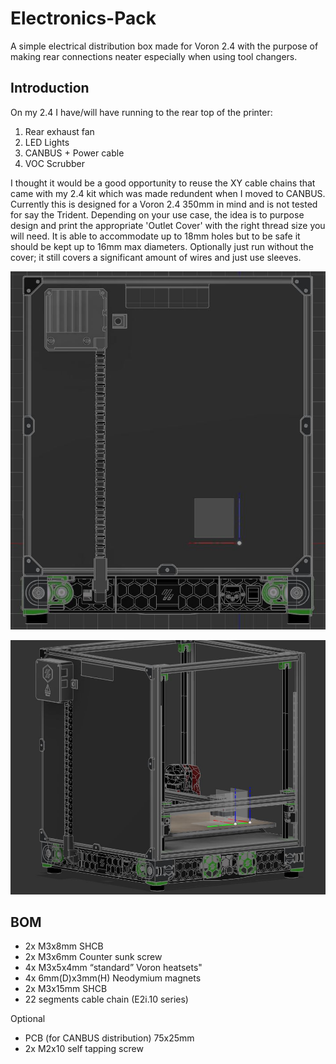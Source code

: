 # Electronics-Pack

A simple electrical distribution box made for Voron 2.4 with the purpose of making rear connections neater especially when using tool changers. 


## Introduction

On my 2.4 I have/will have running to the rear top of the printer:
  1. Rear exhaust fan
  2. LED Lights
  3. CANBUS + Power cable
  4. VOC Scrubber

I thought it would be a good opportunity to reuse the XY cable chains that came with my 2.4 kit which was made redundent when I moved to CANBUS. 
Currently this is designed for a Voron 2.4 350mm in mind and is not tested for say the Trident. 
Depending on your use case, the idea is to purpose design and print the appropriate 'Outlet Cover' with the right thread size you will need. It is able to accommodate up to 18mm holes but to be safe it should be kept up to 16mm max diameters. Optionally just run without the cover; it still covers a significant amount of wires and just use sleeves. 

![](Images/Rear.JPG)

![](Images/Side_rear.JPG)

## BOM

- 2x M3x8mm SHCB
- 2x M3x6mm Counter sunk screw
- 4x M3x5x4mm “standard” Voron heatsets"
- 4x 6mm(D)x3mm(H) Neodymium magnets
- 2x M3x15mm SHCB
- 22 segments cable chain (E2i.10 series)

Optional

- PCB (for CANBUS distribution) 75x25mm
- 2x M2x10 self tapping screw
